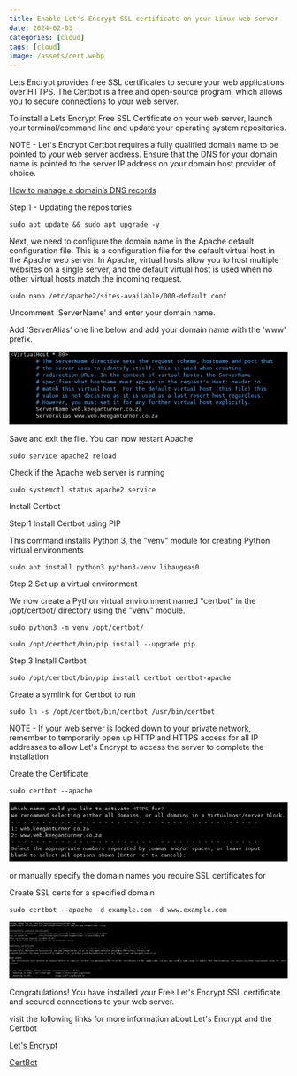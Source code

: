 ```yaml
---
title: Enable Let's Encrypt SSL certificate on your Linux web server
date: 2024-02-03
categories: [cloud]
tags: [cloud]
image: /assets/cert.webp
---
```


Lets Encrypt provides free SSL certificates to secure your web applications over HTTPS. The Certbot is a free and open-source program, 
which allows you to secure connections to your web server.

To install a Lets Encrypt Free SSL Certificate on your web server,
launch your terminal/command line and update your operating system repositories.

NOTE - Let's Encrypt Certbot requires a fully qualified domain name to be pointed to your web server address. 
Ensure that the DNS for your domain name is pointed to the server IP address on your domain host provider of choice.

<a href="https://xneelo.co.za/help-centre/domains/how-do-i-manage-my-dns-records/" target="_blank">How to manage a domain’s DNS records </a>

Step 1 - Updating the repositories 

```
sudo apt update && sudo apt upgrade -y
```

Next, we need to configure the domain name in the Apache default configuration file. 
This is a configuration file for the default virtual host in the Apache web server. 
In Apache, virtual hosts allow you to host multiple websites on a single server, 
and the default virtual host is used when no other virtual hosts match the incoming request.

```
sudo nano /etc/apache2/sites-available/000-default.conf
```

Uncomment 'ServerName' and enter your domain name. 

Add 'ServerAlias' one line below and add your domain name with the 'www' prefix. 

![sites-available](/assets/Apache.jpg)

Save and exit the file. You can now restart Apache 


```
sudo service apache2 reload
```


Check if the Apache web server is running

```
sudo systemctl status apache2.service
```


Install Certbot 


Step 1 Install Certbot using PIP

This command installs Python 3, the "venv" module for creating Python virtual environments

```
sudo apt install python3 python3-venv libaugeas0
```


Step 2 Set up a virtual environment

We now create a Python virtual environment named "certbot" in the /opt/certbot/ directory using the "venv" module.

```
sudo python3 -m venv /opt/certbot/
```

```
sudo /opt/certbot/bin/pip install --upgrade pip
```


Step 3 Install Certbot

```
sudo /opt/certbot/bin/pip install certbot certbot-apache
```


Create a symlink for Certbot to run 

```
sudo ln -s /opt/certbot/bin/certbot /usr/bin/certbot
```

NOTE - If your web server is locked down to your private network, 
remember to temporarily open up HTTP and HTTPS access for all 
IP addresses to allow Let's Encrypt to access the server to complete the installation

Create the Certificate 

```
sudo certbot --apache
```

![sites-available](/assets/https.jpg)

or manually specify the domain names you require SSL certificates for

Create SSL certs for a specified domain

```
sudo certbot --apache -d example.com -d www.example.com
```

![sites-available](/assets/sslsuccess.jpg)

Congratulations! You have installed your Free Let's Encrypt SSL certificate and secured connections to your web server.

visit the following links for more information about Let's Encrypt and the Certbot

<a href="https://letsencrypt.org/getting-started/" target="_blank">Let's Encrypt </a>

<a href="https://certbot.eff.org/" target="_blank">CertBot </a>
